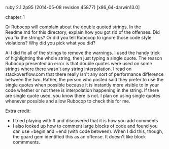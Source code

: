 ruby 2.1.2p95 (2014-05-08 revision 45877) [x86_64-darwin13.0]

chapter_1

Q:
Rubocop will complain about the double quoted strings.
In the Readme.md for this directory, explain how you got rid of the offenses.
Did you fix the strings?
Or did you tell Rubocop to ignore those code style violations?
Why did you pick what you did?

A:
I did fix all of the strings to remove the warnings.  I used the handy trick
  of highlighting the whole string, then just typing a single quote.
  The reason Rubocop presented an error is that
  double quotes were used on some strings where there wasn't any string
  interpolation.  I read on stackoverflow.com that there really isn't any
  sort of performance difference between the two.  Rather, the person who
  posted said they prefer to use the single quotes when possible because it
  is instantly more visible to in your code whether or not there is interpolation
  happening in the string.  If there are single quote used, you know there is not.
  I plan on using single quotes whenever possible and allow Rubocop to check this
  for me.

Extra credit:
- I tried playing with # and discovered that it is how you add comments
- I also looked up how to comment large blocks of code and found you
  can use =begin and =end (with code between).  When I did this, though,
  the guard gem identified this as an offense.  It doesn't like block commments.

